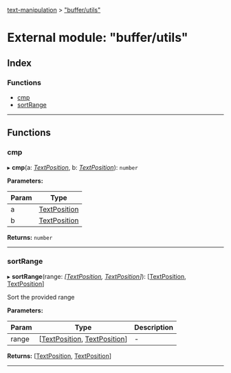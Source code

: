 [text-manipulation](../README.md) > ["buffer/utils"](../modules/_buffer_utils_.md)

# External module: "buffer/utils"

## Index

### Functions

- [cmp](_buffer_utils_.md#cmp)
- [sortRange](_buffer_utils_.md#sortrange)

---

## Functions

<a id="cmp"></a>

### cmp

▸ **cmp**(a: _[TextPosition](../classes/_buffer_text_position_.textposition.md)_, b: _[TextPosition](../classes/_buffer_text_position_.textposition.md)_): `number`

**Parameters:**

| Param | Type                                                              |
| ----- | ----------------------------------------------------------------- |
| a     | [TextPosition](../classes/_buffer_text_position_.textposition.md) |
| b     | [TextPosition](../classes/_buffer_text_position_.textposition.md) |

**Returns:** `number`

---

<a id="sortrange"></a>

### sortRange

▸ **sortRange**(range: _[[TextPosition](../classes/_buffer_text_position_.textposition.md), [TextPosition](../classes/_buffer_text_position_.textposition.md)]_): [[TextPosition](../classes/_buffer_text_position_.textposition.md), [TextPosition](../classes/_buffer_text_position_.textposition.md)]

Sort the provided range

**Parameters:**

| Param | Type                                                                                                                                   | Description |
| ----- | -------------------------------------------------------------------------------------------------------------------------------------- | ----------- |
| range | [[TextPosition](../classes/_buffer_text_position_.textposition.md), [TextPosition](../classes/_buffer_text_position_.textposition.md)] | -           |

**Returns:** [[TextPosition](../classes/_buffer_text_position_.textposition.md), [TextPosition](../classes/_buffer_text_position_.textposition.md)]

---
